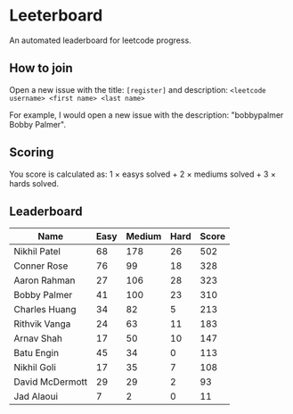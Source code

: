 # Leeterboard

An automated leaderboard for leetcode progress.

## How to join

Open a new issue with the title: `[register]` and description:
`<leetcode username> <first name> <last name>`

For example, I would open a new issue with the description: "bobbypalmer Bobby Palmer".

## Scoring

You score is calculated as:
1 $\times$ easys solved + 2 $\times$ mediums solved + 3 $\times$ hards solved.

## Leaderboard
| Name | Easy | Medium | Hard | Score |
| --- | --- | --- | --- | --- |
| Nikhil Patel | 68 | 178 | 26 | 502 |
| Conner Rose | 76 | 99 | 18 | 328 |
| Aaron Rahman | 27 | 106 | 28 | 323 |
| Bobby Palmer | 41 | 100 | 23 | 310 |
| Charles Huang | 34 | 82 | 5 | 213 |
| Rithvik Vanga | 24 | 63 | 11 | 183 |
| Arnav Shah | 17 | 50 | 10 | 147 |
| Batu Engin | 45 | 34 | 0 | 113 |
| Nikhil Goli | 17 | 35 | 7 | 108 |
| David McDermott | 29 | 29 | 2 | 93 |
| Jad Alaoui | 7 | 2 | 0 | 11 |
